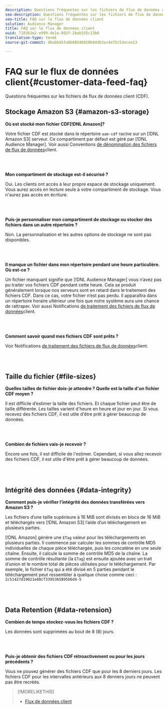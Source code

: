 ```yaml
---
description: Questions fréquentes sur les fichiers de flux de données client (CDF).
seo-description: Questions fréquentes sur les fichiers de flux de données client (CDF).
seo-title: FAQ sur le flux de données client
solution: Audience Manager
title: FAQ sur le flux de données client
uuid: 7183b3e2-e999-4e1e-892f-2bab335c13b6
translation-type: tm+mt
source-git-commit: d6abb45fa8b88248920b64db3ac4e72c53ecee13

---
```



# FAQ sur le flux de données client{#customer-data-feed-faq}

Questions fréquentes sur les fichiers de flux de données client (CDF).

## Stockage Amazon S3 {#amazon-s3-storage}

**Où est stocké mon fichier CDF[!DNL Amazon]?**

Votre fichier CDF est stocké dans le répertoire `aam-cdf` racine sur un [!DNL Amazon S3] serveur. Ce compartiment par défaut est géré par [!DNL Audience Manager]. Voir aussi Conventions [de dénomination des fichiers de flux de données](../features/cdf-files.md#cdf-naming-conventions)client.

<br> 

**Mon compartiment de stockage est-il sécurisé ?**

Oui. Les clients ont accès à leur propre espace de stockage uniquement. Vous aurez accès en lecture seule à votre compartiment de stockage. Vous n'aurez pas accès en écriture.

<br> 

**Puis-je personnaliser mon compartiment de stockage ou stocker des fichiers dans un autre répertoire ?**

Non. La personnalisation et les autres options de stockage ne sont pas disponibles.

<br> 

**Il manque un fichier dans mon répertoire pendant une heure particulière. Où est-ce ?**

Un fichier manquant signifie que [!DNL Audience Manager] vous n’avez pas pu traiter vos fichiers CDF pendant cette heure. Cela se produit généralement lorsque nos serveurs sont en retard dans le traitement des fichiers CDF. Dans ce cas, votre fichier n’est pas perdu. Il apparaîtra dans un répertoire horaire ultérieur une fois que notre système aura une chance de rattraper. Voir aussi Notifications [de traitement des fichiers de flux de données](../features/cdf-files.md#cdf-file-processing-notifications)client.

<br> 

**Comment savoir quand mes fichiers CDF sont prêts ?**

Voir Notifications [de traitement des fichiers de flux de données](../features/cdf-files.md#cdf-file-processing-notifications)client.

<br> 

## Taille du fichier {#file-sizes}

**Quelles tailles de fichier dois-je attendre ? Quelle est la taille d'un fichier CDF moyen ?**

Il est difficile d’estimer la taille des fichiers. Et chaque fichier peut être de taille différente. Les tailles varient d'heure en heure et jour en jour. Si vous recevez des fichiers CDF, il est utile d'être prêt à gérer beaucoup de données.

<br> 

**Combien de fichiers vais-je recevoir ?**

Encore une fois, il est difficile de l'estimer. Cependant, si vous allez recevoir des fichiers CDF, il est utile d'être prêt à gérer beaucoup de données.

<br> 

## Intégrité des données {#data-integrity}

**Comment puis-je vérifier l’intégrité des données transférées vers Amazon S3 ?**

Les fichiers d’une taille supérieure à 16 MiB sont divisés en blocs de 16 MiB et téléchargés vers [!DNL Amazon S3] l’aide d’un téléchargement en plusieurs parties.

[!DNL Amazon] génère une `ETag` valeur pour les téléchargements en plusieurs parties. Il commence par calculer les sommes de contrôle MD5 individuelles de chaque pièce téléchargée, puis les concatène en une seule chaîne. Ensuite, il calcule la somme de contrôle MD5 de la chaîne. La somme de contrôle résultante (la `ETag`) est ensuite ajoutée avec un trait d’union et le nombre total de pièces utilisées pour le téléchargement. Par exemple, le fichier `ETag` qui a été divisé en 5 parties pendant le téléchargement peut ressembler à quelque chose comme ceci : `2c51427d19021e88cf3395365895b6d4-5`

<br> 

## Data Retention {#data-retension}

**Combien de temps stockez-vous les fichiers CDF ?**

Les données sont supprimées au bout de 8 (8) jours.

<br> 

**Puis-je obtenir des fichiers CDF rétroactivement ou pour les jours précédents ?**

Vous ne pouvez générer des fichiers CDF que pour les 8 derniers jours. Les fichiers CDF pour les intervalles antérieurs aux 8 derniers jours ne peuvent pas être recréés.

>[!MORELIKETHIS]
>
>* [Flux de données client](../features/cdf-files.md)

